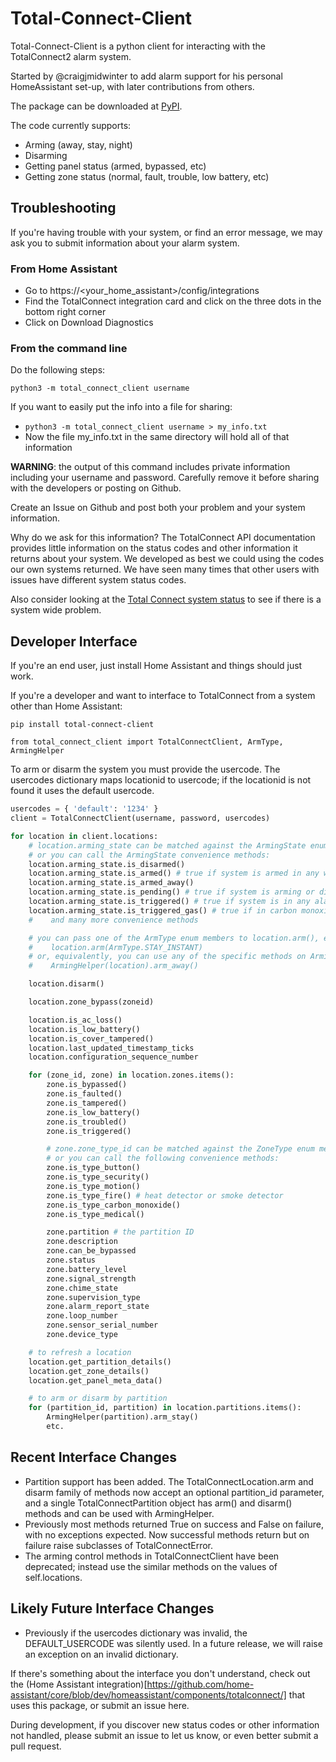 # Total-Connect-Client
Total-Connect-Client is a python client for interacting with the TotalConnect2 alarm system.

Started by @craigjmidwinter to add alarm support for his personal HomeAssistant set-up, with later contributions from others.

The package can be downloaded at [PyPI](https://pypi.org/project/total-connect-client/).

The code currently supports:
 - Arming (away, stay, night)
 - Disarming
 - Getting panel status (armed, bypassed, etc)
 - Getting zone status (normal, fault, trouble, low battery, etc)

## Troubleshooting

If you're having trouble with your system, or find an error message, we may ask you to submit information about your alarm system.  

### From Home Assistant

- Go to https://<your_home_assistant>/config/integrations
- Find the TotalConnect integration card and click on the three dots in the bottom right corner
- Click on Download Diagnostics

### From the command line

Do the following steps:
 
`python3 -m total_connect_client username`
 
If you want to easily put the info into a file for sharing: 
 - `python3 -m total_connect_client username > my_info.txt`
 - Now the file my_info.txt in the same directory will hold all of that information

**WARNING**:  the output of this command includes private information including your username and password.  Carefully remove it before sharing with the developers or posting on Github.

Create an Issue on Github and post both your problem and your system information.

Why do we ask for this information?  The TotalConnect API documentation provides little information on the status codes and other information it returns about your system.  We developed as best we could using the codes our own systems returned.  We have seen many times that other users with issues have different system status codes.

Also consider looking at the [Total Connect system status](https://status.resideo.com/) to see if there is a system wide problem. 

## Developer Interface

If you're an end user, just install Home Assistant and things should just work.

If you're a developer and want to interface to TotalConnect from a system other than Home Assistant:

```
pip install total-connect-client
```

```
from total_connect_client import TotalConnectClient, ArmType, ArmingHelper
```

To arm or disarm the system you must provide the usercode.
The usercodes dictionary maps locationid to usercode; if
the locationid is not found it uses the default usercode.
```python
usercodes = { 'default': '1234' }
client = TotalConnectClient(username, password, usercodes)

for location in client.locations:
    # location.arming_state can be matched against the ArmingState enum members
    # or you can call the ArmingState convenience methods:
    location.arming_state.is_disarmed()
    location.arming_state.is_armed() # true if system is armed in any way
    location.arming_state.is_armed_away()
    location.arming_state.is_pending() # true if system is arming or disarming
    location.arming_state.is_triggered() # true if system is in any alarm state
    location.arming_state.is_triggered_gas() # true if in carbon monoxide alarm state
    #    and many more convenience methods

    # you can pass one of the ArmType enum members to location.arm(), e.g.
    #    location.arm(ArmType.STAY_INSTANT)
    # or, equivalently, you can use any of the specific methods on ArmingHelper:
    #    ArmingHelper(location).arm_away()

    location.disarm()

    location.zone_bypass(zoneid)

    location.is_ac_loss()
    location.is_low_battery()
    location.is_cover_tampered()
    location.last_updated_timestamp_ticks
    location.configuration_sequence_number

    for (zone_id, zone) in location.zones.items():
        zone.is_bypassed()
        zone.is_faulted()
        zone.is_tampered()
        zone.is_low_battery()
        zone.is_troubled()
        zone.is_triggered()

        # zone.zone_type_id can be matched against the ZoneType enum members,
        # or you can call the following convenience methods:
        zone.is_type_button()
        zone.is_type_security()
        zone.is_type_motion()
        zone.is_type_fire() # heat detector or smoke detector
        zone.is_type_carbon_monoxide()
        zone.is_type_medical()

        zone.partition # the partition ID
        zone.description
        zone.can_be_bypassed
        zone.status
        zone.battery_level
        zone.signal_strength
        zone.chime_state
        zone.supervision_type
        zone.alarm_report_state
        zone.loop_number
        zone.sensor_serial_number
        zone.device_type

    # to refresh a location
    location.get_partition_details()
    location.get_zone_details()
    location.get_panel_meta_data()

    # to arm or disarm by partition
    for (partition_id, partition) in location.partitions.items():
        ArmingHelper(partition).arm_stay()
        etc.
```

## Recent Interface Changes

* Partition support has been added. The TotalConnectLocation.arm and disarm family of methods now accept an optional partition_id parameter, and a single TotalConnectPartition object has arm() and disarm() methods and can be used with ArmingHelper.
* Previously most methods returned True on success and False on failure, with no exceptions expected. Now successful methods return but on failure raise subclasses of TotalConnectError.
* The arming control methods in TotalConnectClient have been deprecated; instead use the
similar methods on the values of self.locations.

## Likely Future Interface Changes

* Previously if the usercodes dictionary was invalid, the DEFAULT_USERCODE
was silently used. In a future release, we will raise an exception on an invalid dictionary.

If there's something about the interface you don't understand, check out the (Home Assistant integration)[https://github.com/home-assistant/core/blob/dev/homeassistant/components/totalconnect/] that uses this package, or submit an issue here.

During development, if you discover new status codes or other information not handled, please submit an issue to let us know, or even better submit a pull request.
